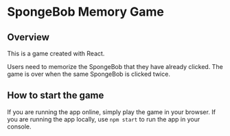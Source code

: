 # SpongeBob Memory Game

## Overview

This is a game created with React. 

Users need to memorize the SpongeBob that they have already clicked. The game is over when the same SpongeBob is clicked twice.

## How to start the game

If you are running the app online, simply play the game in your browser.
If you are running the app locally, use `npm start` to run the app in your console.

